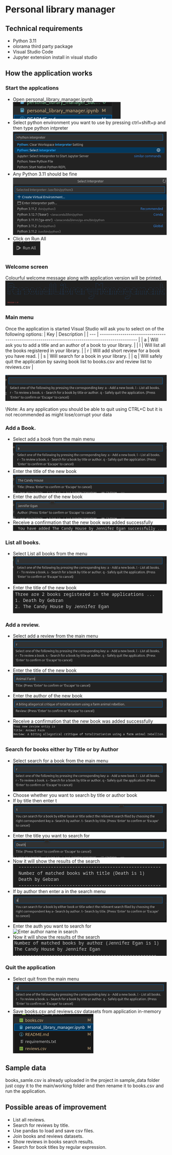 # Personal library manager
## Technical requirements

* Python 3.11
* olorama third party package
* Visual Studio Code
* Jupyter extension install in visual studio

## How the application works
### Start the applcations
* Open personal_library_manager.ipynb\
    ![Open relevant jupyter Note book](/img/notebook.png "Working Jupyter notebook")
* Select python environment you want to use by pressing ctrl+shift+p and then type python intpreter\
    ![Select the environment](/img/command_plate.png "Python intpreter")
* Any Python 3.11 should be fine\
    ![Select the environment](/img/env_selection.png "Python intpreter")
* Click on Run All\
    ![Run the code](/img/run_all.png "Run the code")

### Welcome screen
Colourful welcome message along with application version will be  printed.\
![Welcome message](/img/welcome_message.png "Welcome message")


### Main menu

Once the application is started Visual Studio will ask you to select on of the following options:
| Key | Description                                                                                      |
| --- | ------------------------------------------------------------------------------------------------ |
| a   | Will ask you to add a title and an author of a book to your library.                             |
| l   | Will list all the books registered in your library.                                              |
| r   | Will add short review for a book you have read.                                                  |
| s   | Will search for a book in your library.                                                          |
| q   | Will safely quit the application by saving book list to books.csv and review list to reviews.csv |

![Main Menu](/img/main_menu.png "Main Menu")

\Note: As any application you should be able to quit using CTRL+C but it is not recommended as might lose/corrupt your data


### Add a Book.
* Select add a book from the main menu\
    ![Add a book from menu](/img/select_add_a_book.png "Add a book from the main menu")
* Enter the title of the new book\
    ![Title of the new book](/img/title_of_the_new_book.png "Title of the new book")
* Enter the author of the new book\
    ![Author of the new book](/img/author_of_the_new_book.png "Author of the new book")
* Receive a confirmation that the new book was added successfully\
    ![The new book was added successfully](/img/new_book_added_successfully.png "The new book was added successfully")

### List all books.
* Select List all books from the menu\
    ![List all books from the menu](/img/list_all_books.png "List all books from the menu")
* Enter the title of the new book\
    ![Printed list of the books](/img/list_all_book_result.png "Printed list of the books")
### Add a review.
* Select add a review from the main menu\
    ![Add a review from menu](/img/review_from_main_menu.png "Add a review from the main menu")
* Enter the title of the new book\
    ![Title of the new book](/img/book_to_review_title.png "Title of the new book")
* Enter the author of the new book\
    ![Short review of the new book](/img/actual_short_review_entry.png "Short review of the new book")
* Receive a confirmation that the new book was added successfully\
    ![The review was added successfully](/img/short_review_confirmation_messege.png "The review was added successfully")
### Search for books either by Title or by Author
* Select search for a book from the main menu\
    ![Select search from menu](/img/review_from_main_menu.png "Add a review from the main menu")
* Choose whether you want to search by title or author book
* If by title then enter t \
    ![Select search by title](/img/search_by_title.png "Select search by title")
* Enter the title you want to search for \
    ![Enter title in search](/img/title_search.png "Enter title in search")
* Now it will show the results of the search \
    ![Search by title results](/img/search_by_title_results.png "Search by title results")
* If by author then enter a in the search menu\
    ![Select search by title](/img/search_by_author.png "Select search by title")
* Enter the auth you want to search for \
    ![Enter author name in search](/img/author_search.png "Enter author name in search")
* Now it will show the results of the search \
    ![Search by author results](/img/search_by_author_results.png "Search by author results")

### Quit the application
* Select quit from the main menu\
    ![Quit from menu](/img/quit_from_menu.png "Quit from menu")
* Save books.csv and reviews.csv datasets from application in-memory\
    ![Save datasets](/img/save_data_results.png "Save datasets")



## Sample data
books_samle.csv is already uploaded in the project in sample_data folder just copy it to the main/working folder and then rename it to books.csv and run the application.

## Possible areas of improvement

* List all reviews.
* Search for reviews by title.
* Use pandas to load and save csv files.
* Join books and reviews datasets.
* Show reviews in books search results.
* Search for book titles by regular expression.